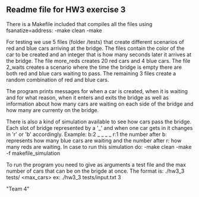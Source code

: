 Readme file for HW3 exercise 3
------------------------------
There is a Makefile included that compiles all the files using fsanatize=address:
-make clean
-make

For testing we use 5 files (folder /tests) that create different scenarios of red and blue cars arriving at the bridge. 
The files contain the color of the car to be created and an integer that is how many seconds later it arrives at the bridge.
The file more_reds creates 20 red cars and 4 blue cars.
The file 2_waits creates a scenario where the time the bridge is empty there are both red and blue cars waiting to pass.
The remaining 3 files create a random combination of red and blue cars.

The program prints messages for when a car is created, when it is waiting and for what reason, when it enters and exits the bridge as well as information about how many cars are waiting on each side of the bridge and how many are currenty on the bridge.

There is also a kind of simulation available to see how cars pass the bridge. Each slot of bridge represented by a '_' and when one car
gets in it changes in 'r' or 'b' accordingly.
Example: b:2 _ _ _ _ r:1 the number after b: represents how many blue cars are waiting and the number after r: how many reds are waiting.
In case to run this simulation do:
-make clean
-make -f makefile_simulation

To run the program you need to give as arguments a test file and the max number of cars that can be on the brigde at once. 
The format is: ./hw3_3 tests/<filename> <max_cars>
ex: ./hw3_3 tests/input.txt 3

"Team 4"